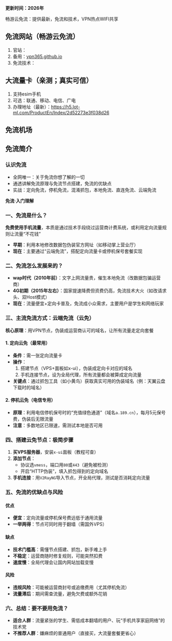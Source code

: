 
**更新时间：2026年**

畅游云免流：提供最新，免流和技术，VPN热点WIFI共享

## 免流网站（畅游云免流）

 1. 官站：
 2. 备用：[vpn365.github.io](https://vpn365.github.io)
 3. 免流技术：

## 大流量卡（亲测；真实可信）

1. 支持esim手机
2. 可选：联通、移动、电信、广电
3. 办理地址（最新）：https://h5.lot-ml.com/ProductEn/Index/2d52273e3f038d26

## 免流机场

## 免流简介

### 认识免流

 - 全网唯一：关于免流你想了解的一切
 - 通透讲解免流原理与免流节点搭建，免流的优缺点
 - 实战：定向免流，停机免流，混淆抓包，本地免流、直连免流、云端免流

**免流·入门理解**

### **一、免流是什么？**  
**免费使用手机流量**，本质是通过技术手段绕过运营商计费系统，或利用定向流量规则让流量“不花钱”
- **早期**：利用本地修改数据包伪装官方网址（如移动掌上营业厅） 
- **现在**：主要通过“云端免流”，搭配定向流量卡或停机保号套餐实现


### **二、免流怎么发展来的？**  
- **wap时代（2010年前）**：文字上网流量贵，催生本地免流（改数据包骗运营商）  
- **4G初期（2015年左右）**：国家提速降费但资费仍高，免流技术大火（如改请求头、双Host模式）  
- **现在**：流量便宜+定向卡普及，免流成小众需求，主要用户是学生和网络玩家


### **三、主流免流方式：云端免流（云免）**  
**核心原理**：用VPN节点，伪装成运营商认可的域名，让所有流量走定向套餐
#### **1. 定向云免（最常用）**  
- **条件**：需一张定向流量卡
- **操作**：  
  1. 搭建节点（VPS+面板如x-ui），伪装成定向卡对应的域名
  2. 手机连接节点，设为全局代理，所有流量都会被算成定向流量 
- **关键点**：通过抓包工具（如小黄鸟）获取真实可用的伪装域名（例：天翼云盘下载时的域名）  

#### **2. 停机云免（电信专用）**  
- **原理**：利用电信停机保号时的“充值绿色通道”（域名`a.189.cn`），每月5元保号费，伪装后无限流量  
- **注意**：多数地区已限速，需测试本地是否可用


### **四、搭建云免节点：极简步骤**  
1. **买VPS服务器**，安装`x-ui`面板（教程可查）
2. **添加节点**：  
   - 协议选`vmess`，端口用`80`或`443`（避免被检测）  
   - 开启“HTTP伪装”，填入抓包得到的定向域名
3. **手机连接**：用`V2RayNG`导入节点，开全局代理，测试是否消耗定向流量


### **五、免流的优缺点与风险**  
#### **优点**  
- **便宜**：定向流量或停机保号费远低于通用流量  
- **一举两得**：节点可同时用于翻墙（需国外VPS）  

#### **缺点**  
- **技术门槛高**：需懂节点搭建、抓包，新手难上手
- **不稳定**：运营商随时修复规则，可能突然扣费
- **速度慢**：全局代理会让国内网站加载变慢

#### **风险**  
- **违规风险**：可能被运营商封号或追缴费用（尤其停机免流）
- **流量滞后**：期间需查流量，避免欠费或额外花销

### **六、总结：要不要用免流？**  
- **适合人群**：流量紧张的学生、需低成本翻墙的用户、玩“手机共享家庭网络”的技术党
- **不推荐人群**：嫌麻烦的普通用户（直接买，大流量套餐更省心）



